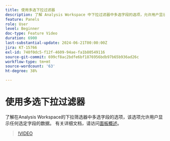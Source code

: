 ```yaml
---
title: 使用多选下拉过滤器
description: 了解 Analysis Workspace 中下拉过滤器中多选字段的选项，允许用户显示任何选定字段的数据。
feature: Panels
role: User
level: Beginner
doc-type: Feature Video
duration: 6900
last-substantial-update: 2024-06-21T00:00:00Z
jira: KT-15766
exl-id: 740f0dc5-f12f-4609-94ae-fa1b80549116
source-git-commit: 699cf8ac2bdfe6bf1876956bdb97b65b936ad26c
workflow-type: tm+mt
source-wordcount: '63'
ht-degree: 38%

---
```


# 使用多选下拉过滤器

了解在Analysis Workspace的下拉筛选器中多选字段的选项，该选项允许用户显示任何选定字段的数据。 有关详细文档，请访问[面板概述](https://experienceleague.adobe.com/zh-hans/docs/analytics/analyze/analysis-workspace/panels/panels#static-drop-down-segments)。

>[!VIDEO](https://video.tv.adobe.com/v/3430412/?learn=on)
